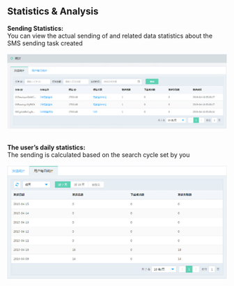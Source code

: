 ## Statistics & Analysis<br>

**Sending Statistics:**<br>
You can view the actual sending of and related data statistics about the SMS sending task created<br><br>
![发送统计](../../../../image/Cloud-Communication/Rich-Media-SMS/rms-018.png)<br><br>

**The user’s daily statistics:**<br>
The sending is calculated based on the search cycle set by you<br><br>
![用户每日统计](../../../../image/Cloud-Communication/Rich-Media-SMS/rms-019.png)
